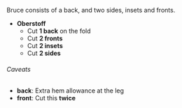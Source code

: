 Bruce consists of a back, and two sides, insets and fronts.

 - **Oberstoff**
   - Cut **1 back** on the fold
   - Cut **2 fronts**
   - Cut **2 insets**
   - Cut **2 sides**

<Warning>

###### Caveats

- **back**: Extra hem allowance at the leg
- **front**: Cut this **twice**

</Warning>


